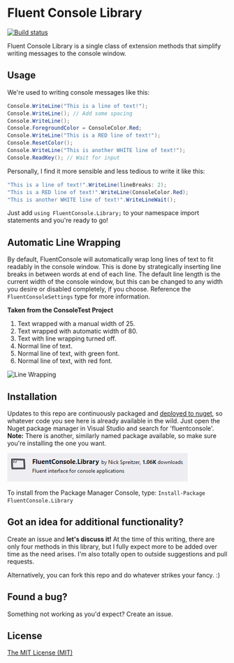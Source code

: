 # Fluent Console Library

[![Build status](https://ci.appveyor.com/api/projects/status/d1g6pl6x4uuyf9hl/branch/master?svg=true)](https://ci.appveyor.com/project/refactorsaurusrex/fluentconsole/branch/master)

Fluent Console Library is a single class of extension methods that simplify writing messages to the console window.

## Usage
We're used to writing console messages like this:

```csharp
Console.WriteLine("This is a line of text!");
Console.WriteLine(); // Add some spacing
Console.WriteLine();
Console.ForegroundColor = ConsoleColor.Red;
Console.WriteLine("This is a RED line of text!");
Console.ResetColor();
Console.WriteLine("This is another WHITE line of text!");
Console.ReadKey(); // Wait for input
```

Personally, I find it more sensible and less tedious to write it like this:

```csharp
"This is a line of text!".WriteLine(lineBreaks: 2);
"This is a RED line of text!".WriteLine(ConsoleColor.Red);
"This is another WHITE line of text!".WriteLineWait();
```

Just add `using FluentConsole.Library;` to your namespace import statements and you're ready to go!

## Automatic Line Wrapping
By default, FluentConsole will automatically wrap long lines of text to fit readably in the console window. This is done by strategically inserting line breaks in between words at end of each line. The default line length is the current width of the console window, but this can be changed to any width you desire or disabled completely, if you choose. Reference the `FluentConsoleSettings` type for more information.

**Taken from the ConsoleTest Project**

1. Text wrapped with a manual width of 25.
2. Text wrapped with automatic width of 80.
3. Text with line wrapping turned off.
4. Normal line of text.
5. Normal line of text, with green font.
6. Normal line of text, with red font.

![Line Wrapping](https://raw.githubusercontent.com/refactorsaurusrex/FluentConsole/master/Images/LineWrapping.png)

## Installation
Updates to this repo are continuously packaged and [deployed to nuget](https://www.nuget.org/packages/FluentConsole.Library/), so whatever code you see here is already available in the wild. Just open the Nuget package manager in Visual Studio and search for 'fluentconsole'. **Note:** There is another, similarly named package available, so make sure you're installing the one you want.

![Nuget Package Manager Search Result](https://raw.githubusercontent.com/refactorsaurusrex/FluentConsole/master/Images/NuGetPackageManagerSearchResult.png)

To install from the Package Manager Console, type: `Install-Package FluentConsole.Library`

## Got an idea for additional functionality?
Create an issue and **let's discuss it!** At the time of this writing, there are only four methods in this library, but I fully expect more to be added over time as the need arises. I'm also totally open to outside suggestions and pull requests.

Alternatively, you can fork this repo and do whatever strikes your fancy. :)

## Found a bug?
Something not working as you'd expect? Create an issue.

## License
[The MIT License (MIT)](https://github.com/refactorsaurusrex/FluentConsole/blob/MinorUpdates/license.md)
